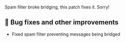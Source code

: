 Spam filter broke bridging, this patch fixes it. Sorry!

## 🔧 Bug fixes and other improvements
- Fixed spam filter preventing messages being bridged
